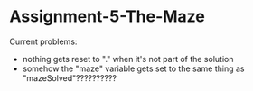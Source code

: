 # Assignment-5-The-Maze

Current problems:
- nothing gets reset to "." when it's not part of the solution
- somehow the "maze" variable gets set to the same thing as "mazeSolved"??????????
